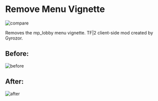 # Remove Menu Vignette 
![compare](https://imgur.com/a/hHY5Pym)

Removes the mp_lobby menu vignette. TF|2 client-side mod created by Gyrozor.

## Before:
![before](https://imgur.com/a/qUWTdJ7)
<blockquote class="imgur-embed-pub" lang="en" data-id="a/hHY5Pym" data-context="false" ><a href="//imgur.com/a/hHY5Pym"></a></blockquote><script async src="//s.imgur.com/min/embed.js" charset="utf-8"></script>

## After:
![after](https://imgur.com/a/WuP5RFy)
